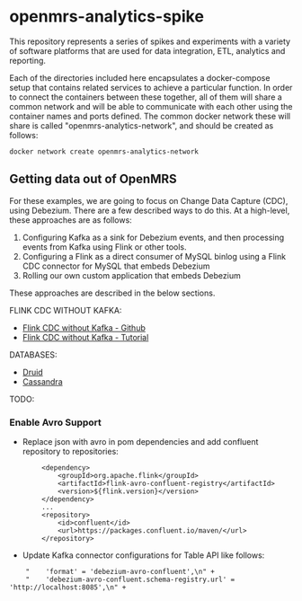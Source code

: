 # openmrs-analytics-spike

This repository represents a series of spikes and experiments with a variety of software platforms that are used for data integration, ETL, analytics and reporting.

Each of the directories included here encapsulates a docker-compose setup that contains related services to achieve a particular function.  In order to connect the containers between these together, all of them will share a common network and will be able to communicate with each other using the container names and ports defined. The common docker network these will share is called "openmrs-analytics-network", and should be created as follows:

```shell
docker network create openmrs-analytics-network
```

## Getting data out of OpenMRS

For these examples, we are going to focus on Change Data Capture (CDC), using Debezium.  There are a few described ways to do this.  At a high-level, these approaches are as follows:

1. Configuring Kafka as a sink for Debezium events, and then processing events from Kafka using Flink or other tools.
2. Configuring a Flink as a direct consumer of MySQL binlog using a Flink CDC connector for MySQL that embeds Debezium
3. Rolling our own custom application that embeds Debezium

These approaches are described in the below sections.

FLINK CDC WITHOUT KAFKA:

* [Flink CDC without Kafka - Github](https://github.com/ververica/flink-cdc-connectors)
* [Flink CDC without Kafka - Tutorial](https://ververica.github.io/flink-cdc-connectors/master/content/quickstart/mysql-postgres-tutorial.html#)

DATABASES:

* [Druid](https://druid.apache.org/technology)
* [Cassandra](https://cassandra.apache.org/_/index.html)


TODO:

### Enable Avro Support

* Replace json with avro in pom dependencies and add confluent repository to repositories:

```
        <dependency>
            <groupId>org.apache.flink</groupId>
            <artifactId>flink-avro-confluent-registry</artifactId>
            <version>${flink.version}</version>
        </dependency>
        ...
        <repository>
            <id>confluent</id>
            <url>https://packages.confluent.io/maven/</url>
        </repository>
```

* Update Kafka connector configurations for Table API like follows:

```
    "    'format' = 'debezium-avro-confluent',\n" +
    "    'debezium-avro-confluent.schema-registry.url' = 'http://localhost:8085',\n" +
```